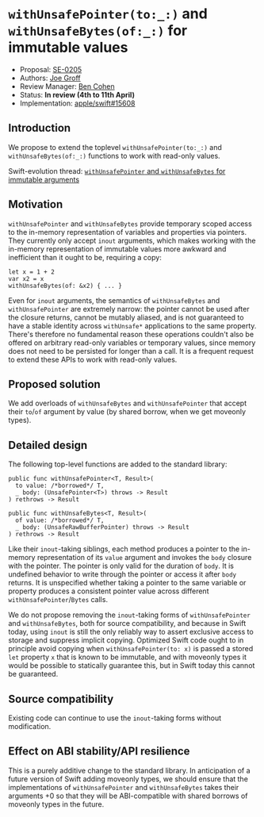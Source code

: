 # `withUnsafePointer(to:_:)` and `withUnsafeBytes(of:_:)` for immutable values

* Proposal: [SE-0205](0205-withUnsafePointer-for-lets.md)
* Authors: [Joe Groff](https://github.com/jckarter)
* Review Manager: [Ben Cohen](https://github.com/airspeedswift)
* Status: **In review (4th to 11th April)**
* Implementation: [apple/swift#15608](https://github.com/apple/swift/pull/15608)

## Introduction

We propose to extend the toplevel `withUnsafePointer(to:_:)` and
`withUnsafeBytes(of:_:)` functions to work with read-only values.

Swift-evolution thread: [`withUnsafePointer` and `withUnsafeBytes` for immutable arguments](https://forums.swift.org/t/withunsafepointer-and-withunsafebytes-for-immutable-arguments/11493/5)

## Motivation

`withUnsafePointer` and `withUnsafeBytes` provide temporary scoped access to
the in-memory representation of variables and properties via pointers. They
currently only accept `inout` arguments, which makes working with the
in-memory representation of immutable values more awkward and inefficient
than it ought to be, requiring a copy:

```
let x = 1 + 2
var x2 = x
withUnsafeBytes(of: &x2) { ... }
```

Even for `inout` arguments, the semantics of `withUnsafeBytes` and
`withUnsafePointer` are extremely narrow: the pointer cannot be used after
the closure returns, cannot be mutably aliased, and is not guaranteed to
have a stable identity across `withUnsafe*` applications to the same
property. There's therefore no fundamental reason these operations couldn't
also be offered on arbitrary read-only variables or temporary values, since
memory does not need to be persisted for longer than a call. It is a
frequent request to extend these APIs to work with read-only values.

## Proposed solution

We add overloads of `withUnsafeBytes` and `withUnsafePointer` that accept
their `to`/`of` argument by value (by shared borrow, when we get moveonly
types).

## Detailed design

The following top-level functions are added to the standard library:

```
public func withUnsafePointer<T, Result>(
  to value: /*borrowed*/ T,
  _ body: (UnsafePointer<T>) throws -> Result
) rethrows -> Result

public func withUnsafeBytes<T, Result>(
  of value: /*borrowed*/ T,
  _ body: (UnsafeRawBufferPointer) throws -> Result
) rethrows -> Result
```

Like their `inout`-taking siblings, each method produces a pointer to
the in-memory representation of its `value` argument and invokes the `body`
closure with the pointer. The pointer is only valid for the duration of `body`.
It is undefined behavior to write through the pointer or access it after
`body` returns. It is unspecified whether taking a pointer to the same
variable or property produces a consistent pointer value across different
`withUnsafePointer`/`Bytes` calls.

We do not propose removing the `inout`-taking forms of `withUnsafePointer`
and `withUnsafeBytes`, both for source compatibility, and because in Swift
today, using `inout` is still the only reliably way to assert exclusive
access to storage and suppress implicit copying. Optimized Swift code
ought to in principle avoid copying when `withUnsafePointer(to: x)` is passed
a stored `let` property `x` that is known to be immutable, and with moveonly
types it would be possible to statically guarantee this, but in Swift today
this cannot be guaranteed.

## Source compatibility

Existing code can continue to use the `inout`-taking forms without modification.

## Effect on ABI stability/API resilience

This is a purely additive change to the standard library. In anticipation
of a future version of Swift adding moveonly types, we should ensure that
the implementations of `withUnsafePointer` and `withUnsafeBytes` takes their
arguments +0 so that they will be ABI-compatible with shared borrows of
moveonly types in the future.
